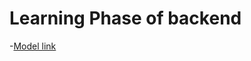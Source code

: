#  Learning Phase of backend

-[Model link](https://stackblitz.com/edit/stackblitz-starters-9du3pj6a?file=README.md)